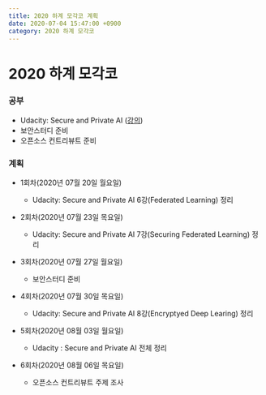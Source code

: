 ```yaml
---
title: 2020 하계 모각코 계획
date: 2020-07-04 15:47:00 +0900
category: 2020 하계 모각코
---
```


# 2020 하계 모각코   
### 공부   
* Udacity: Secure and Private AI ([강의](https://classroom.udacity.com/courses/ud185))
* 보안스터디 준비   
* 오픈소스 컨트리뷰트 준비         

### 계획
* 1회차(2020년 07월 20일 월요일)   
	* Udacity: Secure and Private AI 6강(Federated Learning) 정리   

* 2회차(2020년 07월 23일 목요일)   
	* Udacity: Secure and Private AI 7강(Securing Federated Learning) 정리   

* 3회차(2020년 07월 27일 월요일)   
	* 보안스터디 준비   

* 4회차(2020년 07월 30일 목요일)   
	* Udacity: Secure and Private AI 8강(Encryptyed Deep Learing) 정리   

* 5회차(2020년 08월 03일 월요일)
	* Udacity : Secure and Private AI 전체 정리   

* 6회차(2020년 08월 06일 목요일)   
	* 오픈소스 컨트리뷰트 주제 조사     
